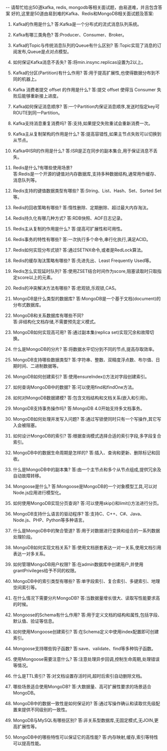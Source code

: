 --
请帮忙给出50道kafka, redis, mongodb等相关面试题，由易道难，并且包含答案
好的,这里是50道由易到难的Kafka、Redis和MongoDB相关面试题及答案:

1. Kafka的作用是什么?
   答:Kafka是一个分布式的流式消息队列系统。

2. Kafka有哪三类角色?
   答:Producer、Consumer、Broker。

3. Kafka的Topic与传统消息队列的Queue有什么区别?
   答:Topic实现了消息的订阅发布,Queue是点对点模型。

4. 如何保证Kafka消息不丢失?
   答:将min.insync.replicas设置为2以上。

5. Kafka的分区(Partition)有什么作用?
   答:用于提高扩展性,也使得数据分布到不同的机器上。

6. Kafka 消费者提交 offset 的作用是什么?
   答:提交 offset 使得当 Consumer 失败后能够重新接上进度。

7. Kafka如何保证消息顺序?
   答:一个Partition内保证消息顺序,发送时指定key可ROUTE到同一Partition。

8. Kafka支持消息重复消费吗?
   答:支持,如果提交失败重试会重新消费一次。

9. Kafka主从复制架构的作用是什么?
   答:提高容错性,如果主节点失败可以切换到从节点。

10. Kafka中ISR的作用是什么?
    答:ISR是正在同步的副本集合,用于保证消息不丢失。

11. Redis是什么?有哪些使用场景?  
    答:Redis是一个开源的键值对内存数据库,支持多种数据结构,通常用作缓存、消息队列等。

12. Redis支持的键值数据类型有哪些?
    答:String、List、Hash、Set、Sorted Set等。

13. Redis的回收策略有哪些?
    答:惰性删除、定期删除、超过最大内存淘汰。

14. Redis持久化有哪几种方式?
    答:RDB快照、AOF日志记录。

15. Redis主从复制的作用是什么?
    答:提高可扩展性和可用性。

16. Redis事务的特性有哪些?
    答:一次执行多个命令,串行化执行,满足ACID。

17. Redis如何实现分布式锁?
    答:通过SETNX命令,或者是RedLock算法。

18. Redis的缓存淘汰策略有哪些?
    答:先进先出、Least Frequently Used等。

19. Redis怎么实现延时队列?
    答:使用ZSET结合时间作为score,阻塞读取时只取指定score以上的元素。

20. Redis的冲突解决方法有哪些?
    答:悲观锁,乐观锁,CAS。

21. MongoDB是什么类型的数据库?
    答:MongoDB是一个基于文档(document)的分布式数据库。

22. MongoDB和关系数据库有哪些不同?  
    答:非结构化文档存储,不需要预先定义模式。

23. MongoDB如何实现高可用?
    答:通过副本集(replica set)实现冗余和故障切换。

24. 什么是MongoDB的分片?
    答:将数据水平切分到不同的节点,提高存取效率。

25. MongoDB支持哪些数据类型?
    答:字符串、整数、双精度浮点数、布尔值、日期时间、二进制数据等。

26. MongoDB如何创建索引?
    答:使用ensureIndex()方法对字段创建索引。

27. 如何查询MongoDB中的数据?
    答:可以使用find和findOne方法。

28. 如何对MongoDB数据建模?
    答:包含文档结构和文档关系(嵌入和引用)。

29. MongoDB支持事务操作吗?
    答:MongoDB 4.0开始支持多文档事务。

30. MongoDB如何处理并发写入问题?
    答:通过写锁使同时只有一个写操作,其它写入会被阻塞。

31. 如何设计MongoDB的索引?
    答:根据查询模式选择合适的索引字段,多字段复合索引。

32. MongoDB中的数据生命周期是怎样的?
    答:插入、查询和更新、删除标记和回收。

33. 什么是MongoDB中的副本集?
    答:由一个主节点和多个从节点组成,提供冗余及自动故障转移。

34. Mongoose是什么?
    答:Mongoose是MongoDB的一个对象模型工具,可以对Node.js应用进行模型化。

35. 如何使用MongoDB实现分页查询?
    答:可以使用skip()和limit()方法进行分页。

36. MongoDB支持什么语言的驱动程序?
    答:支持C、C++、C#、Java、Node.js、PHP、Python等多种语言。

37. 什么是MongoDB中的聚合管道?
    答:用于对数据进行变换和组合的一系列数据处理阶段。

38. MongoDB如何实现文档关系?
    答:使用文档嵌套表达一对一关系,使用文档引用表达一对多关系。

39. 如何管理MongoDB用户权限?
    答:在admin数据库中创建用户,并使用grantPrivileges给予不同的权限。

40. MongoDB中的索引类型有哪些?
    答:单字段索引、复合索引、多键索引、地理空间索引等。

41. 在什么情况下需要分片MongoDB?
    答:当数据量增长很大、读取写性能要求高的时候。

42. Mongoose的Schema有什么作用?
    答:用于定义文档的结构和属性,包括字段、默认值、验证等信息。

43. 如何使用Mongoose创建索引?
    答:在Schema定义中使用index配置即可创建索引。

44. Mongoose支持哪些钩子函数?
    答:save、validate、find等多种钩子函数。

45. 使用Mongoose需要注意什么?
    答:注意处理异步回调,控制生命周期,处理错误等情况。

46. 什么是TTL索引?
    答:对文档设置存活时间,超时后索引自动删除文档。

47. 哪些场景适合使用MongoDB?
    答:大数据量、高可扩展性要求的场景适合MongoDB。

48. MongoDB中的数据一致性是如何保证的?
    答:通过写操作确认和读取优先级配置来提供不同级别的一致性。

49. MongoDB与MySQL有哪些区别?
    答:非关系型数据库,无固定模式,无JOIN,更高扩展性等。

50. MongoDB中的哪些特性可以保证它的高性能?
    答:内存映射,缓存,索引等特性可以提高性能。